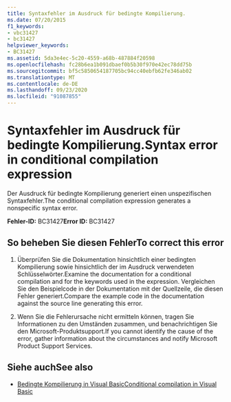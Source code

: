 ```yaml
---
title: Syntaxfehler im Ausdruck für bedingte Kompilierung.
ms.date: 07/20/2015
f1_keywords:
- vbc31427
- bc31427
helpviewer_keywords:
- BC31427
ms.assetid: 5da3e4ec-5c20-4559-a68b-487884f20598
ms.openlocfilehash: fc28b6ea1b091dbaef0b5b30f970e42ec78dd75b
ms.sourcegitcommit: bf5c5850654187705bc94cc40ebfb62fe346ab02
ms.translationtype: MT
ms.contentlocale: de-DE
ms.lasthandoff: 09/23/2020
ms.locfileid: "91087855"
---
```

# <a name="syntax-error-in-conditional-compilation-expression"></a><span data-ttu-id="26eaa-102">Syntaxfehler im Ausdruck für bedingte Kompilierung.</span><span class="sxs-lookup"><span data-stu-id="26eaa-102">Syntax error in conditional compilation expression</span></span>

<span data-ttu-id="26eaa-103">Der Ausdruck für bedingte Kompilierung generiert einen unspezifischen Syntaxfehler.</span><span class="sxs-lookup"><span data-stu-id="26eaa-103">The conditional compilation expression generates a nonspecific syntax error.</span></span>  
  
 <span data-ttu-id="26eaa-104">**Fehler-ID:** BC31427</span><span class="sxs-lookup"><span data-stu-id="26eaa-104">**Error ID:** BC31427</span></span>  
  
## <a name="to-correct-this-error"></a><span data-ttu-id="26eaa-105">So beheben Sie diesen Fehler</span><span class="sxs-lookup"><span data-stu-id="26eaa-105">To correct this error</span></span>  
  
1. <span data-ttu-id="26eaa-106">Überprüfen Sie die Dokumentation hinsichtlich einer bedingten Kompilierung sowie hinsichtlich der im Ausdruck verwendeten Schlüsselwörter.</span><span class="sxs-lookup"><span data-stu-id="26eaa-106">Examine the documentation for a conditional compilation and for the keywords used in the expression.</span></span> <span data-ttu-id="26eaa-107">Vergleichen Sie den Beispielcode in der Dokumentation mit der Quellzeile, die diesen Fehler generiert.</span><span class="sxs-lookup"><span data-stu-id="26eaa-107">Compare the example code in the documentation against the source line generating this error.</span></span>  
  
2. <span data-ttu-id="26eaa-108">Wenn Sie die Fehlerursache nicht ermitteln können, tragen Sie Informationen zu den Umständen zusammen, und benachrichtigen Sie den Microsoft-Produktsupport.</span><span class="sxs-lookup"><span data-stu-id="26eaa-108">If you cannot identify the cause of the error, gather information about the circumstances and notify Microsoft Product Support Services.</span></span>  
  
## <a name="see-also"></a><span data-ttu-id="26eaa-109">Siehe auch</span><span class="sxs-lookup"><span data-stu-id="26eaa-109">See also</span></span>

- [<span data-ttu-id="26eaa-110">Bedingte Kompilierung in Visual Basic</span><span class="sxs-lookup"><span data-stu-id="26eaa-110">Conditional compilation in Visual Basic</span></span>](../programming-guide/program-structure/conditional-compilation.md)
